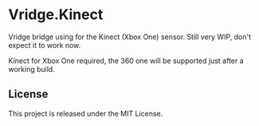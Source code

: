 # Vridge.Kinect

Vridge bridge using for the Kinect (Xbox One) sensor. Still very WIP, don't expect it to work now.

Kinect for Xbox One required, the 360 one will be supported just after a working build.

## License
This project is released under the MIT License.